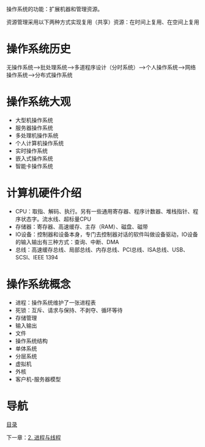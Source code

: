 操作系统的功能：扩展机器和管理资源。

资源管理采用以下两种方式实现复用（共享）资源：在时间上复用、在空间上复用

# 操作系统历史

无操作系统—>批处理系统—>多道程序设计（分时系统）—>个人操作系统—>网络操作系统—>分布式操作系统

# 操作系统大观

- 大型机操作系统
- 服务器操作系统
- 多处理机操作系统
- 个人计算机操作系统
- 实时操作系统
- 嵌入式操作系统
- 智能卡操作系统

# 计算机硬件介绍

- CPU：取指、解码、执行。另有一些通用寄存器、程序计数器、堆栈指针、程序状态字。流水线、超标量CPU
- 存储器：寄存器、高速缓存、主存（RAM）、磁盘、磁带
- IO设备：控制器和设备本身，专门去控制器对话的软件叫做设备驱动，IO设备的输入输出有三种方式：查询、中断、DMA
- 总线：高速缓存总线、局部总线、内存总线、PCI总线、ISA总线、USB、SCSI、IEEE 1394

# 操作系统概念

- 进程：操作系统维护了一张进程表
- 死锁：互斥、请求与保持、不剥夺、循环等待
- 存储管理
- 输入输出
- 文件
- 操作系统结构
- 单体系统
- 分层系统
- 虚拟机
- 外核
- 客户机-服务器模型

# 导航

[目录](README.md)

下一章：[2. 进程与线程](2. 进程与线程.md)
